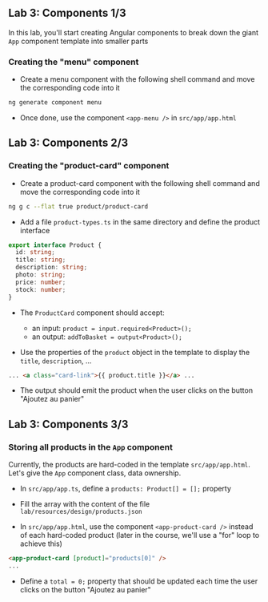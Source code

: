 ## Lab 3: Components 1/3

In this lab, you'll start creating Angular components to break down the giant `App` component template into smaller parts

### Creating the "menu" component

- Create a menu component with the following shell command and move the corresponding code into it

```bash
ng generate component menu
```

- Once done, use the component `<app-menu />` in `src/app/app.html`



## Lab 3: Components 2/3
### Creating the "product-card" component

- Create a product-card component with the following shell command and move the corresponding code into it

```bash
ng g c --flat true product/product-card
```

- Add a file `product-types.ts` in the same directory and define the product interface

```ts
export interface Product {
  id: string;
  title: string;
  description: string;
  photo: string;
  price: number;
  stock: number;
}
```

- The `ProductCard` component should accept:
  - an input: `product = input.required<Product>();`
  - an output: `addToBasket = output<Product>();`

- Use the properties of the `product` object in the template to display the `title`, `description`, ...

```html
... <a class="card-link">{{ product.title }}</a> ...
```

- The output should emit the product when the user clicks on the button "Ajoutez au panier"



## Lab 3: Components 3/3
### Storing all products in the `App` component

Currently, the products are hard-coded in the template `src/app/app.html`.
Let's give the `App` component class, data ownership.

- In `src/app/app.ts`, define a `products: Product[] = [];` property

- Fill the array with the content of the file `lab/resources/design/products.json`

- In `src/app/app.html`, use the component `<app-product-card />` instead of each hard-coded product (later in the course, we'll use a "for" loop to achieve this)

```html
<app-product-card [product]="products[0]" />
...
```

- Define a `total = 0;` property that should be updated each time the user clicks on the button "Ajoutez au panier"
